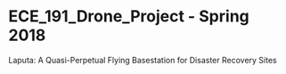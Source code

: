 # ECE_191_Drone_Project - Spring 2018 
Laputa: A Quasi-Perpetual Flying Basestation for Disaster Recovery Sites
